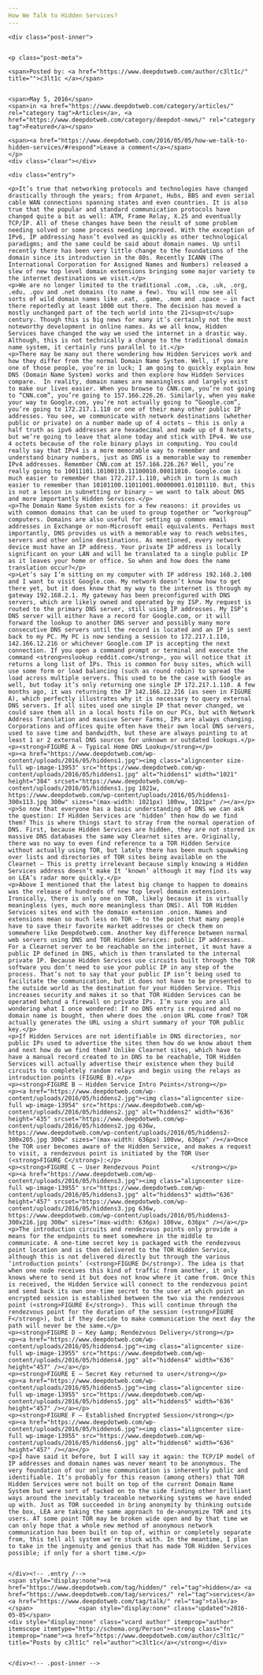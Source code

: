 ```yaml
---
How We Talk to Hidden Services?
---
```

<article class="post-listing post-13952 post type-post status-publish format-standard has-post-thumbnail hentry category-deepdot-news tag-hidden tag-services tag-talk">
    
    <div class="post-inner">
    
    
    <p class="post-meta">
    
    <span>Posted by: <a href="https://www.deepdotweb.com/author/c3lt1c/" title="">c3lt1c </a></span>
    
    
    <span>May 5, 2016</span>
    <span>in <a href="https://www.deepdotweb.com/category/articles/" rel="category tag">Articles</a>, <a href="https://www.deepdotweb.com/category/deepdot-news/" rel="category tag">Featured</a></span>
    
    <span><a href="https://www.deepdotweb.com/2016/05/05/how-we-talk-to-hidden-services/#respond">Leave a comment</a></span>
    </p>
    <div class="clear"></div>
    
    <div class="entry">
    
    <p>It’s true that networking protocols and technologies have changed drastically through the years; from Arpanet, Hubs, BBS and even serial cable WAN connections spanning states and even countries. It is also true that the popular and standard communication protocols have changed quite a bit as well: ATM, Frame Relay, X.25 and eventually TCP/IP. All of these changes have been the result of some problem needing solved or some process needing improved. With the exception of IPv6, IP addressing hasn’t evolved as quickly as other technological paradigms; and the same could be said about domain names. Up until recently there has been very little change to the foundations of the domain since its introduction in the 80s. Recently ICANN (The International Corporation for Assigned Names and Numbers) released a slew of new top level domain extensions bringing some major variety to the internet destinations we visit.</p>
    <p>We are no longer limited to the traditional .com, .ca, .uk, .org, .edu, .gov and .net domains (to name a few). You will now see all sorts of wild domain names like .eat, .game, .mom and .space – in fact there reportedly at least 1000 out there. The decision has moved a mostly unchanged part of the tech world into the 21<sup>st</sup> century. Though this is big news for many it’s certainly not the most noteworthy development in online names. As we all know, Hidden Services have changed the way we used the internet in a drastic way. Although, this is not technically a change to the traditional domain name system, it certainly runs parallel to it.</p>
    <p>There may be many out there wondering how Hidden Services work and how they differ from the normal Domain Name System. Well, if you are one of those people, you’re in luck; I am going to quickly explain how DNS (Domain Name System) works and then explore how Hidden Services compare.  In reality, domain names are meaningless and largely exist to make our lives easier. When you browse to CNN.com, you’re not going to “CNN.com”, you’re going to 157.166.226.26. Similarly, when you make your way to Google.com, you’re not actually going to “Google.com”, you’re going to 172.217.1.110 or one of their many other public IP addresses. You see, we communicate with network destinations (whether public or private) on a number made up of 4 octets – this is only a half truth as ipv6 addresses are hexadecimal and made up of 8 hextets, but we’re going to leave that alone today and stick with IPv4. We use 4 octets because of the role binary plays in computing. You could really say that IPv4 is a more memorable way to remember and understand binary numbers, just as DNS is a memorable way to remember IPv4 addresses. Remember CNN.com at 157.166.226.26? Well, you’re really going to 10011101.10100110.11100010.00011010. Google.com is much easier to remember than 172.217.1.110, which in turn is much easier to remember than 10101100.11011001.00000001.01101110. But, this is not a lesson in subnetting or binary – we want to talk about DNS and more importantly Hidden Services.</p>
    <p>The Domain Name System exists for a few reasons: it provides us with common domains that can be used to group together or “workgroup” computers. Domains are also useful for setting up common email addresses in Exchange or non-Microsoft email equivalents. Perhaps most importantly, DNS provides us with a memorable way to reach websites, servers and other online destinations. As mentioned, every network device must have an IP address. Your private IP address is locally significant on your LAN and will be translated to a single public IP as it leaves your home or office. So when and how does the name translation occur?</p>
    <p>Let’s say I’m sitting on my computer with IP address 192.168.2.100 and I want to visit Google.com. My network doesn’t know how to get there yet, but it does know that my way to the internet is through my gateway 192.168.2.1. My gateway has been preconfigured with DNS servers, which are likely owned and operated by my ISP. My request is routed to the primary DNS server, still using IP addresses. My ISP’s DNS server will either have a record for Google.com, or it will forward the lookup to another DNS server and possibly many more consecutive DNS servers until the record is located and an IP is sent back to my PC. My PC is now sending a session to 172.217.1.110, 142.166.12.216 or whichever Google.com IP is accepting the next connection. If you open a command prompt or terminal and execute the command <strong>nslookup reddit.com</strong>, you will notice that it returns a long list of IPs. This is common for busy sites, which will use some form or load balancing (such as round robin) to spread the load across multiple servers. This used to be the case with Google as well, but today it’s only returning one single IP 172.217.1.110. A few months ago, it was returning the IP 142.166.12.216 (as seen in FIGURE A), which perfectly illustrates why it is necessary to query external DNS servers. If all sites used one single IP that never changed, we could save them all in a local hosts file on our PCs, but with Network Address Translation and massive Server Farms, IPs are always changing. Corporations and offices quite often have their own local DNS servers, used to save time and bandwidth, but these are always pointing to at least 1 or 2 external DNS sources for unknown or outdated lookups.</p>
    <p><strong>FIGURE A – Typical Home DNS Lookup</strong></p>
    <p><a href="https://www.deepdotweb.com/wp-content/uploads/2016/05/hiddens1.jpg"><img class="aligncenter size-full wp-image-13953" src="https://www.deepdotweb.com/wp-content/uploads/2016/05/hiddens1.jpg" alt="hiddens1" width="1021" height="384" srcset="https://www.deepdotweb.com/wp-content/uploads/2016/05/hiddens1.jpg 1021w, https://www.deepdotweb.com/wp-content/uploads/2016/05/hiddens1-300x113.jpg 300w" sizes="(max-width: 1021px) 100vw, 1021px" /></a></p>
    <p>So now that everyone has a basic understanding of DNS we can ask the question: If Hidden Services are ‘hidden’ then how do we find them? This is where things start to stray from the normal operation of DNS. First, because Hidden Services are hidden, they are not stored in massive DNS databases the same way Clearnet sites are. Originally, there was no way to even find reference to a TOR Hidden Service without actually using TOR, but lately there has been much squawking over lists and directories of TOR sites being available on the Clearnet – This is pretty irrelevant because simply knowing a Hidden Services address doesn’t make It ‘known’ although it may find its way on LEA’s radar more quickly.</p>
    <p>Above I mentioned that the latest big change to happen to domains was the release of hundreds of new top level domain extensions. Ironically, there is only one on TOR, likely because it is virtually meaningless (yes, much more meaningless than DNS). All TOR Hidden Services sites end with the domain extension .onion. Names and extensions mean so much less on TOR – to the point that many people have to save their favorite market addresses or check them on somewhere like Deepdotweb.com. Another key difference between normal web servers using DNS and TOR Hidden Services: public IP addresses. For a Clearnet server to be reachable on the internet, it must have a public IP defined in DNS, which is then translated to the internal private IP. Because Hidden Services use circuits built through the TOR software you don’t need to use your public IP in any step of the process. That’s not to say that your public IP isn’t being used to facilitate the communication, but it does not have to be presented to the outside world as the destination for your Hidden Service. This increases security and makes it so that TOR Hidden Services can be operated behind a firewall on private IPs. I’m sure you are all wondering what I once wondered: If no DNS entry is required and no domain name is bought, then where does the .onion URL come from? TOR actually generates the URL using a shirt summary of your TOR public key.</p>
    <p>If Hidden Services are not identifiable in DNS directories, nor public IPs used to advertise the sites then how do we know about them and next how do we find them? Unlike Clearnet sites, which have to have a manual record created to in DNS to be reachable, TOR Hidden Services will actually advertise their existence when they build circuits to completely random relays and begin using the relays as introduction points (FIGURE B).</p>
    <p><strong>FIGURE B – Hidden Service Intro Points</strong></p>
    <p><a href="https://www.deepdotweb.com/wp-content/uploads/2016/05/hiddens2.jpg"><img class="aligncenter size-full wp-image-13954" src="https://www.deepdotweb.com/wp-content/uploads/2016/05/hiddens2.jpg" alt="hiddens2" width="636" height="435" srcset="https://www.deepdotweb.com/wp-content/uploads/2016/05/hiddens2.jpg 636w, https://www.deepdotweb.com/wp-content/uploads/2016/05/hiddens2-300x205.jpg 300w" sizes="(max-width: 636px) 100vw, 636px" /></a>Once the TOR user becomes aware of the Hidden Service, and makes a request to visit, a rendezvous point is initiated by the TOR User (<strong>FIGURE C</strong>):</p>
    <p><strong>FIGURE C – User Rendezvous Point         </strong></p>
    <p><a href="https://www.deepdotweb.com/wp-content/uploads/2016/05/hiddens3.jpg"><img class="aligncenter size-full wp-image-13955" src="https://www.deepdotweb.com/wp-content/uploads/2016/05/hiddens3.jpg" alt="hiddens3" width="636" height="457" srcset="https://www.deepdotweb.com/wp-content/uploads/2016/05/hiddens3.jpg 636w, https://www.deepdotweb.com/wp-content/uploads/2016/05/hiddens3-300x216.jpg 300w" sizes="(max-width: 636px) 100vw, 636px" /></a></p>
    <p>The introduction circuits and rendezvous points only provide a means for the endpoints to meet somewhere in the middle to communicate. A one-time secret key is packaged with the rendezvous point location and is then delivered to the TOR Hidden Service, although this is not delivered directly but through the various ‘introduction points’ (<strong>FIGURE D</strong>). The idea is that when one node receives this kind of traffic from another, it only knows where to send it but does not know where it came from. Once this is received, the Hidden Service will connect to the rendezvous point and send back its own one-time secret to the user at which point an encrypted session is established between the two via the rendezvous point (<strong>FIGURE E</strong>). This will continue through the rendezvous point for the duration of the session (<strong>FIGURE F</strong>), but if they decide to make communication the next day the path will never be the same.</p>
    <p><strong>FIGURE D – Key &amp; Rendezvous Delivery</strong></p>
    <p><a href="https://www.deepdotweb.com/wp-content/uploads/2016/05/hiddens4.jpg"><img class="aligncenter size-full wp-image-13955" src="https://www.deepdotweb.com/wp-content/uploads/2016/05/hiddens4.jpg" alt="hiddens4" width="636" height="457" /></a></p>
    <p><strong>FIGURE E – Secret Key returned to user</strong></p>
    <p><a href="https://www.deepdotweb.com/wp-content/uploads/2016/05/hiddens5.jpg"><img class="aligncenter size-full wp-image-13955" src="https://www.deepdotweb.com/wp-content/uploads/2016/05/hiddens5.jpg" alt="hiddens5" width="636" height="457" /></a></p>
    <p><strong>FIGURE F – Established Encrypted Session</strong></p>
    <p><a href="https://www.deepdotweb.com/wp-content/uploads/2016/05/hiddens6.jpg"><img class="aligncenter size-full wp-image-13955" src="https://www.deepdotweb.com/wp-content/uploads/2016/05/hiddens6.jpg" alt="hiddens6" width="636" height="457" /></a></p>
    <p>I have said it before, but I will say it again: the TCP/IP model of IP addresses and domain names was never meant to be anonymous. The very foundation of our online communication is inherently public and identifiable. It’s probably for this reason (among others) that TOR Hidden Services were not built on top of the current Domain Name System but were sort of tacked on to the side finding other brilliant ways around the inevitably traceable networking systems we have ended up with. Just as TOR succeeded in bring anonymity by thinking outside the box, LEA are taking the same approach to de-anonymize TOR and its users. AT some point TOR may be broken wide open and by that time we can only hope that a whole new method of anonymous network communication has been built on top of, within or completely separate from, this tell all system we’re stuck with. In the meantime, I plan to take in the ingenuity and genius that has made TOR Hidden Services possible; if only for a short time.</p>
    
    
    </div><!-- .entry /-->
    <span style="display:none"><a href="https://www.deepdotweb.com/tag/hidden/" rel="tag">hidden</a> <a href="https://www.deepdotweb.com/tag/services/" rel="tag">services</a> <a href="https://www.deepdotweb.com/tag/talk/" rel="tag">talk</a></span>				<span style="display:none" class="updated">2016-05-05</span>
    <div style="display:none" class="vcard author" itemprop="author" itemscope itemtype="http://schema.org/Person"><strong class="fn" itemprop="name"><a href="https://www.deepdotweb.com/author/c3lt1c/" title="Posts by c3lt1c" rel="author">c3lt1c</a></strong></div>
    
    
    </div><!-- .post-inner -->
</article><!-- .post-listing -->

